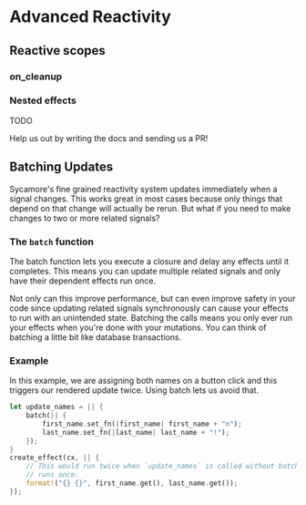 # Advanced Reactivity

## Reactive scopes

### on_cleanup

### Nested effects

TODO

Help us out by writing the docs and sending us a PR!

## Batching Updates

Sycamore's fine grained reactivity system updates immediately when a signal changes. This works great
in most cases because only things that depend on that change will actually be rerun. But what if
you need to make changes to two or more related signals?

### The `batch` function

The batch function lets you execute a closure and delay any effects until it completes. This means
you can update multiple related signals and only have their dependent effects run once.

Not only can this improve performance, but can even improve safety in your code since updating
related signals synchronously can cause your effects to run with an unintended state. Batching
the calls means you only ever run your effects when you're done with your mutations. You can think
of batching a little bit like database transactions.

### Example

In this example, we are assigning both names on a button click and this triggers our rendered update
twice. Using batch lets us avoid that.

```rust
let update_names = || {
    batch(|| {
        first_name.set_fn(|first_name| first_name + "n");
        last_name.set_fn(|last_name| last_name + "!");
    });
}
create_effect(cx, || {
    // This would run twice when `update_names` is called without batching. With batching, it only
    // runs once.
    format!("{} {}", first_name.get(), last_name.get());
});
```
